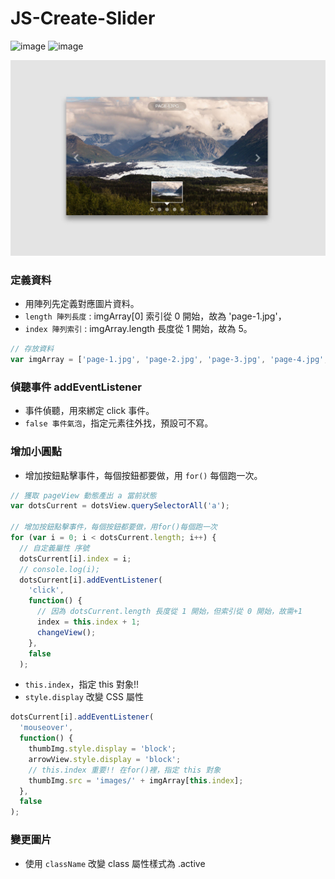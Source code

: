 # JS-Create-Slider

![image](https://img.shields.io/badge/JavaScript-exercise-F0DB4F.svg) ![image](https://img.shields.io/badge/SCSS-exercise-CD6799.svg)

![image](https://github.com/jedchang/JS-Create-Slider/blob/master/preview.jpg)

### 定義資料

- 用陣列先定義對應圖片資料。
- `length 陣列長度` : imgArray[0] 索引從 0 開始，故為 'page-1.jpg'，
- `index 陣列索引` : imgArray.length 長度從 1 開始，故為 5。

```javascript
// 存放資料
var imgArray = ['page-1.jpg', 'page-2.jpg', 'page-3.jpg', 'page-4.jpg', 'page-5.jpg'];
```

### 偵聽事件 addEventListener

- 事件偵聽，用來綁定 click 事件。
- `false 事件氣泡`，指定元素往外找，預設可不寫。

### 增加小圓點

- 增加按鈕點擊事件，每個按鈕都要做，用 `for()` 每個跑一次。

```javascript
// 獲取 pageView 動態產出 a 當前狀態
var dotsCurrent = dotsView.querySelectorAll('a');

// 增加按鈕點擊事件，每個按鈕都要做，用for()每個跑一次
for (var i = 0; i < dotsCurrent.length; i++) {
  // 自定義屬性 序號
  dotsCurrent[i].index = i;
  // console.log(i);
  dotsCurrent[i].addEventListener(
    'click',
    function() {
      // 因為 dotsCurrent.length 長度從 1 開始，但索引從 0 開始，故需+1
      index = this.index + 1;
      changeView();
    },
    false
  );
```

- `this.index`，指定 this 對象!!
- `style.display` 改變 CSS 屬性

```javascript
dotsCurrent[i].addEventListener(
  'mouseover',
  function() {
    thumbImg.style.display = 'block';
    arrowView.style.display = 'block';
    // this.index 重要!! 在for()裡，指定 this 對象
    thumbImg.src = 'images/' + imgArray[this.index];
  },
  false
);
```

### 變更圖片

- 使用 `className` 改變 class 屬性樣式為 .active
